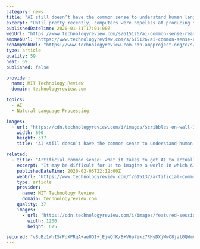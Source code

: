 ```yaml
---
category: news
title: "AI still doesn’t have the common sense to understand human language"
excerpt: "Until pretty recently, computers were hopeless at producing sentences that actually made sense. But the field of natural-language processing (NLP) has taken huge strides, and machines can now generate convincing passages with the push of a button. These advances have been driven by deep-learning techniques, which pick out statistical patterns ..."
publishedDateTime: 2020-01-31T17:01:00Z
webUrl: "https://www.technologyreview.com/s/615126/ai-common-sense-reads-human-language-ai2/"
ampWebUrl: "https://www.technologyreview.com/s/615126/ai-common-sense-reads-human-language-ai2/amp/"
cdnAmpWebUrl: "https://www-technologyreview-com.cdn.ampproject.org/c/s/www.technologyreview.com/s/615126/ai-common-sense-reads-human-language-ai2/amp/"
type: article
quality: 59
heat: 69
published: false

provider:
  name: MIT Technology Review
  domain: technologyreview.com

topics:
  - AI
  - Natural Language Processing

images:
  - url: "https://cdn.technologyreview.com/i/images/scribbles-on-wall-1309899-web.jpg?sw=600&cx=0&cy=87&cw=3000&ch=1688"
    width: 600
    height: 337
    title: "AI still doesn’t have the common sense to understand human language"

related:
  - title: "Artificial common sense: what it takes to get AI to actually understand"
    excerpt: "It may be difficult for us to imagine a world in which AI creates architectural drawings or controls robotics to perform medical surgeries. However, it was once unfathomable that a computer could beat a human at chess or drive a car autonomously. How far away are we from artificial general intelligence, and what obstacles must be overcome ..."
    publishedDateTime: 2020-02-05T22:12:00Z
    webUrl: "https://www.technologyreview.com/f/615137/artificial-common-sense-what-it-takes-to-get-ai-to-actually-understand/"
    type: article
    provider:
      name: MIT Technology Review
      domain: technologyreview.com
    quality: 37
    images:
      - url: "https://cdn.technologyreview.com/i/images/featured-session.jpg?sw=1200&cx=0&cy=0&cw=1920&ch=1080"
        width: 1200
        height: 675

secured: "v8uBz1WnISrPdXPRqA+aeUQI+jEjwQfK/8+V6p7ikz7RHyDXjWwC8jal0QWmVrVa+5r5Mt9Zt3lT5RMnJkZJQCHRXuI+k9dUU+yyHp0Y6LVBxSOn9/mTzoT15ZHt9tPT+S9AHQdkGBaIC9G26h8RiboSUxxUystEcz2h6zlxEwKxptCtFhATV/H4fFW0GW0nHxx1i+D3sW1rqfmYKO+sDfi73Y/Et5DW8pHxaOTbGfeFNrVJQUqxCL866qncUkMFrN4KQt3vBu2DEIH/WcZUAAwHLj8QZWyPW0gkbqUBI/ZLUnP7uJ9dVKaaJLdgBuY69jP0V7c8TojelAoD7hBU6amChDzzFBBIejJ/kWcHG8vPqj0wBbzC5s8wkU9ZQxQtvBmzLoTgGp0TvFd8Uh6WbWG1CKbOjOPqDfqk3WnPR8/xw4OoR4TFgmQ7AsX+ffmlbzuCKGjqrMIC8Eh72caFeg29dfgtmTKl6ZXbTeL6el0=;11coN4M3O0KEaSHJ9W81Nw=="
---
```


